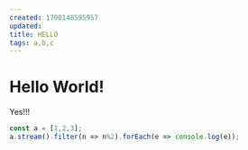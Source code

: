 ```yaml
---
created: 1700148595957
updated:
title: HELLO
tags: a,b,c
---
```

# Hello World!

Yes!!!


```ts
const a = [1,2,3];
a.stream().filter(n => n%2).forEach(e => console.log(e));
```
